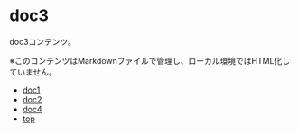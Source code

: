 doc3
=======

doc3コンテンツ。

※このコンテンツはMarkdownファイルで管理し、ローカル環境ではHTML化していません。

* [doc1](./doc1.html)
* [doc2](./sub/doc2.html)
* [doc4](./doc4.md)
* [top](../)
